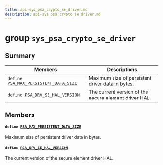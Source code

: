```yaml
---
title: api-sys_psa_crypto_se_driver.md
description: api-sys_psa_crypto_se_driver.md
---
```

# group `sys_psa_crypto_se_driver` 

## Summary

 Members                        | Descriptions                                
--------------------------------|---------------------------------------------
`define `[`PSA_MAX_PERSISTENT_DATA_SIZE`](#group__sys__psa__crypto__se__driver_1ga75c21f8eb0cbda078453ffe37aaca862)            | Maximum size of persistent driver data in bytes.
`define `[`PSA_DRV_SE_HAL_VERSION`](#group__sys__psa__crypto__se__driver_1ga65e25a718c3e95893522ae882d4ea826)            | The current version of the secure element driver HAL.

## Members

#### `define `[`PSA_MAX_PERSISTENT_DATA_SIZE`](#group__sys__psa__crypto__se__driver_1ga75c21f8eb0cbda078453ffe37aaca862) 

Maximum size of persistent driver data in bytes.

#### `define `[`PSA_DRV_SE_HAL_VERSION`](#group__sys__psa__crypto__se__driver_1ga65e25a718c3e95893522ae882d4ea826) 

The current version of the secure element driver HAL.

